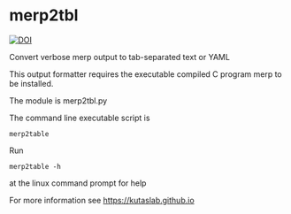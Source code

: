 # merp2tbl
[![DOI](https://zenodo.org/badge/134310918.svg)](https://zenodo.org/badge/latestdoi/134310918)

Convert verbose merp output to tab-separated text or YAML

This output formatter requires the executable compiled C program merp to be installed.

The module is merp2tbl.py

The command line executable script is

```merp2table```

Run 

```merp2table -h```

at the linux command prompt for help

For more information see https://kutaslab.github.io
